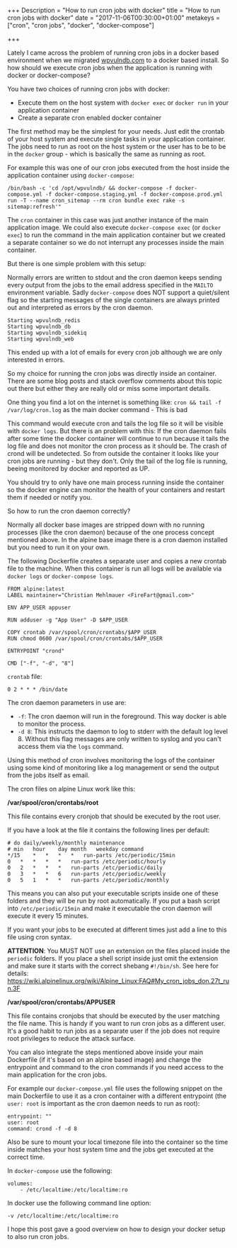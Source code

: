 +++
Description = "How to run cron jobs with docker"
title = "How to run cron jobs with docker"
date = "2017-11-06T00:30:00+01:00"
metakeys = ["cron", "cron jobs", "docker", "docker-compose"]

+++

Lately I came across the problem of running cron jobs in a docker based environment when we migrated [wpvulndb.com](https://wpvulndb.com) to a docker based install.
So how should we execute cron jobs when the application is running with docker or docker-compose?

<!--more-->

You have two choices of running cron jobs with docker:

- Execute them on the host system with `docker exec` or `docker run` in your application container
- Create a separate cron enabled docker container

The first method may be the simplest for your needs. Just edit the crontab of your host system and execute single tasks in your application container. The jobs need to run as root on the host system or the user has to be to be in the `docker` group - which is basically the same as running as root.

For example this was one of our cron jobs executed from the host inside the application container using `docker-compose`:
```
/bin/bash -c 'cd /opt/wpvulndb/ && docker-compose -f docker-compose.yml -f docker-compose.staging.yml -f docker-compose.prod.yml run -T --name cron_sitemap --rm cron bundle exec rake -s sitemap:refresh'"
```

The `cron` container in this case was just another instance of the main application image. We could also execute `docker-compose exec` (or `docker exec`) to run the command in the main application container but we created a separate container so we do not interrupt any processes inside the main container.

But there is one simple problem with this setup:

Normally errors are written to stdout and the cron daemon keeps sending every output from the jobs to the email address specified in the `MAILTO` environment variable. Sadly `docker-compose` does NOT support a quiet/silent flag so the starting messages of the single containers are always printed out and interpreted as errors by the cron daemon.
```
Starting wpvulndb_redis
Starting wpvulndb_db
Starting wpvulndb_sidekiq
Starting wpvulndb_web
```
This ended up with a lot of emails for every cron job although we are only interested in errors.

So my choice for running the cron jobs was directly inside an container. There are some blog posts and stack overflow comments about this topic out there but either they are really old or miss some important details.

One thing you find a lot on the internet is something like: `cron && tail -f /var/log/cron.log` as the main docker command - This is bad

This command would execute cron and tails the log file so it will be visible with `docker logs`. But there is an problem with this:
If the cron daemon fails after some time the docker container will continue to run because it tails the log file and does not monitor the cron process as it should be. The crash of crond will be undetected. So from outside the container it looks like your cron jobs are running - but they don't. Only the tail of the log file is running, beeing monitored by docker and reported as UP.

You should try to only have one main process running inside the container so the docker engine can monitor the health of your containers and restart them if needed or notify you.

So how to run the cron daemon correctly?

Normally all docker base images are stripped down with no running processes (like the cron daemon) because of the one process concept mentioned above. In the alpine base image there is a cron daemon installed but you need to run it on your own.

The following Dockerfile creates a separate user and copies a new crontab file to the machine. When this container is run all logs will be available via `docker logs` or `docker-compose logs`.

```
FROM alpine:latest
LABEL maintainer="Christian Mehlmauer <FireFart@gmail.com>"

ENV APP_USER appuser

RUN adduser -g "App User" -D $APP_USER

COPY crontab /var/spool/cron/crontabs/$APP_USER
RUN chmod 0600 /var/spool/cron/crontabs/$APP_USER

ENTRYPOINT "crond"

CMD ["-f", "-d", "8"]
```

`crontab` file:
```
0 2 * * * /bin/date
```

The cron daemon parameters in use are:

- `-f`: The cron daemon will run in the foreground. This way docker is able to monitor the process.
- `-d 8`: This instructs the daemon to log to stderr with the default log level 8. Without this flag messages are only written to syslog and you can't access them via the `logs` command.

Using this method of cron involves monitoring the logs of the container using some kind of monitoring like a log management or send the output from the jobs itself as email.

The cron files on alpine Linux work like this:

**/var/spool/cron/crontabs/root**

This file contains every cronjob that should be executed by the root user.

If you have a look at the file it contains the following lines per default:

```
# do daily/weekly/monthly maintenance
# min	hour	day	month	weekday	command
*/15	*	*	*	*	run-parts /etc/periodic/15min
0	*	*	*	*	run-parts /etc/periodic/hourly
0	2	*	*	*	run-parts /etc/periodic/daily
0	3	*	*	6	run-parts /etc/periodic/weekly
0	5	1	*	*	run-parts /etc/periodic/monthly
```

This means you can also put your executable scripts inside one of these folders and they will be run by root automatically. If you put a bash script into `/etc/periodic/15min` and make it executable the cron daemon will execute it every 15 minutes.

If you want your jobs to be executed at different times just add a line to this file using cron syntax.

**ATTENTION**: You MUST NOT use an extension on the files placed inside the `periodic` folders. If you place a shell script inside just omit the extension and make sure it starts with the correct shebang `#!/bin/sh`. See here for details: https://wiki.alpinelinux.org/wiki/Alpine_Linux:FAQ#My_cron_jobs_don.27t_run.3F

**/var/spool/cron/crontabs/APPUSER**

This file contains cronjobs that should be executed by the user matching the file name. This is handy if you want to run cron jobs as a different user. It's a good habit to run jobs as a separate user if the job does not require root privileges to reduce the attack surface.


You can also integrate the steps mentioned above inside your main Dockerfile (if it's based on an alpine based image) and change the entrypoint and command to the cron commands if you need access to the main application for the cron jobs.

For example our `docker-compose.yml` file uses the following snippet on the main Dockerfile to use it as a cron container with a different entrypoint (the `user: root` is important as the cron daemon needs to run as root):
```
entrypoint: ""
user: root
command: crond -f -d 8
```

Also be sure to mount your local timezone file into the container so the time inside matches your host system time and the jobs get executed at the correct time.

In `docker-compose` use the following:
```
volumes:
    - /etc/localtime:/etc/localtime:ro
```

In docker use the following command line option:
```
-v /etc/localtime:/etc/localtime:ro
```

I hope this post gave a good overview on how to design your docker setup to also run cron jobs.